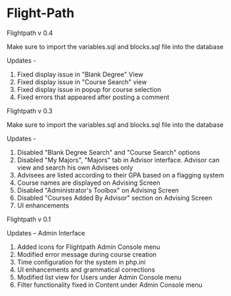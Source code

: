 # Flight-Path

Flightpath v 0.4

Make sure to import the variables.sql and blocks.sql file into the database

Updates - 

1. Fixed display issue in "Blank Degree" View
2. Fixed display issue in "Course Search" view
3. Fixed display issue in popup for course selection
3. Fixed errors that appeared after posting a comment


Flightpath v 0.3

Make sure to import the variables.sql and blocks.sql file into the database

Updates - 

1. Disabled "Blank Degree Search" and "Course Search" options
2. Disabled "My Majors", "Majors" tab in Advisor interface. Advisor can view and search his own Advisees only
3. Advisees are listed according to their GPA based on a flagging system
4. Course names are displayed on Advising Screen
5. Disabled "Administrator's Toolbox" on Advising Screen  
6. Disabled "Courses Added By Advisor" section on Advising Screen 
7. UI enhancements


Flightpath v 0.1

Updates – Admin Interface

1.	Added icons for Flightpath Admin Console menu
2.	Modified error message during course creation
3.	Time configuration for the system in php.ini
4.	UI enhancements and grammatical corrections
5.	Modified list view for Users under Admin Console menu
6.	Filter functionality fixed in Content under Admin Console menu

